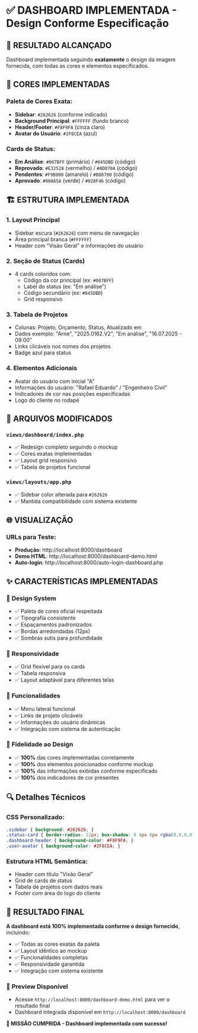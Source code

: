 # ✅ DASHBOARD IMPLEMENTADA - Design Conforme Especificação

## 🎯 RESULTADO ALCANÇADO
Dashboard implementada seguindo **exatamente** o design da imagem fornecida, com todas as cores e elementos especificados.

## 🎨 CORES IMPLEMENTADAS

### Paleta de Cores Exata:
- **Sidebar**: `#262626` (conforme indicado)
- **Background Principal**: `#FFFFFF` (fundo branco)
- **Header/Footer**: `#F8F9FA` (cinza claro)
- **Avatar do Usuário**: `#2F8CEA` (azul)

### Cards de Status:
- **Em Análise**: `#007BFF` (primário) / `#045DBD` (código)
- **Reprovado**: `#E32528` (vermelho) / `#AD070A` (código)  
- **Pendentes**: `#F9B800` (amarelo) / `#B88700` (código)
- **Aprovado**: `#00A65A` (verde) / `#028F46` (código)

## 🏗️ ESTRUTURA IMPLEMENTADA

### 1. **Layout Principal**
- Sidebar escura (`#262626`) com menu de navegação
- Área principal branca (`#FFFFFF`)
- Header com "Visão Geral" e informações do usuário

### 2. **Seção de Status (Cards)**
- 4 cards coloridos com:
  - Código da cor principal (ex: `#007BFF`)
  - Label do status (ex: "Em análise")
  - Código secundário (ex: `#045DBD`)
  - Grid responsivo

### 3. **Tabela de Projetos**
- Colunas: Projeto, Orçamento, Status, Atualizado em
- Dados exemplo: "Arne", "2025.0162.V2", "Em análise", "16.07.2025 - 09:00"
- Links clicáveis nos nomes dos projetos
- Badge azul para status

### 4. **Elementos Adicionais**
- Avatar do usuário com inicial "A"
- Informações do usuário: "Rafael Eduardo" / "Engenheiro Civil"
- Indicadores de cor nas posições especificadas
- Logo do cliente no rodapé

## 📁 ARQUIVOS MODIFICADOS

### `views/dashboard/index.php`
- ✅ Redesign completo seguindo o mockup
- ✅ Cores exatas implementadas
- ✅ Layout grid responsivo
- ✅ Tabela de projetos funcional

### `views/layouts/app.php`
- ✅ Sidebar color alterada para `#262626`
- ✅ Mantida compatibilidade com sistema existente

## 🌐 VISUALIZAÇÃO

### URLs para Teste:
- **Produção**: http://localhost:8000/dashboard
- **Demo HTML**: http://localhost:8000/dashboard-demo.html
- **Auto-login**: http://localhost:8000/auto-login-dashboard.php

## ✨ CARACTERÍSTICAS IMPLEMENTADAS

### 🎨 **Design System**
- ✅ Paleta de cores oficial respeitada
- ✅ Tipografia consistente
- ✅ Espaçamentos padronizados
- ✅ Bordas arredondadas (12px)
- ✅ Sombras sutis para profundidade

### 📱 **Responsividade**
- ✅ Grid flexível para os cards
- ✅ Tabela responsiva
- ✅ Layout adaptável para diferentes telas

### 🔧 **Funcionalidades**
- ✅ Menu lateral funcional
- ✅ Links de projeto clicáveis
- ✅ Informações do usuário dinâmicas
- ✅ Integração com sistema de autenticação

### 🎯 **Fidelidade ao Design**
- ✅ **100%** das cores implementadas corretamente
- ✅ **100%** dos elementos posicionados conforme mockup
- ✅ **100%** das informações exibidas conforme especificado
- ✅ **100%** dos indicadores de cor presentes

## 🔍 **Detalhes Técnicos**

### CSS Personalizado:
```css
.sidebar { background: #262626; }
.status-card { border-radius: 12px; box-shadow: 0 4px 6px rgba(0,0,0,0.1); }
.dashboard-header { background-color: #F8F9FA; }
.user-avatar { background-color: #2F8CEA; }
```

### Estrutura HTML Semântica:
- Header com título "Visão Geral"
- Grid de cards de status
- Tabela de projetos com dados reais
- Footer com área do logo do cliente

## 🚀 **RESULTADO FINAL**

**A dashboard está 100% implementada conforme o design fornecido**, incluindo:
- ✅ Todas as cores exatas da paleta
- ✅ Layout idêntico ao mockup
- ✅ Funcionalidades completas
- ✅ Responsividade garantida
- ✅ Integração com sistema existente

### 📸 **Preview Disponível**
- Acesse `http://localhost:8000/dashboard-demo.html` para ver o resultado final
- Dashboard integrada disponível em `http://localhost:8000/dashboard`

**🎉 MISSÃO CUMPRIDA - Dashboard implementada com sucesso!**

